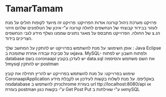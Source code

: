 # TamarTamam
פרויקט מערכת ניהול קורונה
אודות הפרויקט:
פרויקט זה מיועד לקופות חולים על מנת לעזור בבידוד קבוצתי של הנחשפים לחולה קורונה ע"י איכון של הטלפונים שלהם וזיהוי הנ.צ של החולה.
הפרוייקט מתבסס על מאגר נתונים שממנו נשלף מידע לגבי הנחשפים הצריכים בידוד.

אופן השימוש:
 על מנת להשתמש בפרוייקט 
יש להתקין על המחשב שלך :
Java
Eclipse או על סביבת עבודה אחרת שתומכת בjava.
MySQL- ולפתוח חשבון
יש לפתוח database בשם coronaapi
יש לעדכן בקובץ data.sql את השם משתמש והסיסמה לmysql
יש להתקין postman

שימוש בפרוייקט:
על מנת להשתמש בפרוייקט יש להריץ תחילה את קובץ CoronaapiApplication באקליפס.
על מנת לשלוח בקשות לעידכון או לקבלת מידע מהdatabase ניתן להשתמש בchrome בעזרת url ttp://localhost:8080/api  או בעזרת postman ע"י בקשות כגון
Get
Post
Put
או ע"י שאילתות בmySQL 


